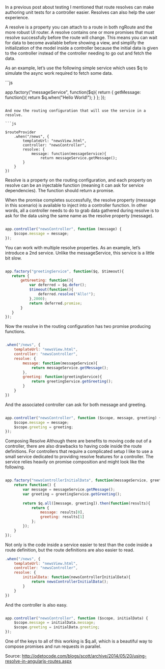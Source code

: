 In a previous post about testing I mentioned that route resolves can make authoring unit tests for a controller easier. Resolves can also help the user experience.

A resolve is a property you can attach to a route in both ngRoute and the more robust UI router. A resolve contains one or more promises that must resolve successfully before the route will change. This means you can wait for data to become available before showing a view, and simplify the initialization of the model inside a controller because the initial data is given to the controller instead of the controller needing to go out and fetch the data.

As an example, let’s use the following simple service which uses $q to simulate the async work required to fetch some data.

´´´js

app.factory("messageService", function($q){
    return {
        getMessage: function(){
            return $q.when("Hello World!");
        }
    };
});

```

And now the routing configuration that will use the service in a resolve.

```js

$routeProvider
    .when("/news", {
        templateUrl: "newsView.html",
        controller: "newsController",
        resolve: {
            message: function(messageService){
                return messageService.getMessage();
        }
    }
})

```


Resolve is a property on the routing configuration, and each property on resolve can be an injectable function (meaning it can ask for service dependencies). The function should return a promise.

When the promise completes successfully, the resolve property (message in this scenario) is available to inject into a controller function. In other words, all a controller needs to do to grab data gathered during resolve is to ask for the data using the same name as the resolve property (message).

```js

app.controller("newsController", function (message) {
    $scope.message = message;
});

```

You can work with multiple resolve properties. As an example, let’s introduce a 2nd service. Unlike the messageService, this service is a little bit slow.

```js

app.factory("greetingService", function($q, $timeout){
   return {
       getGreeting: function(){
           var deferred = $q.defer();
           $timeout(function(){
               deferred.resolve("Allo!");
           },2000);
           return deferred.promise;
       }
   }
});

```

Now the resolve in the routing configuration has two promise producing functions.

```js

.when("/news", {
    templateUrl: "newsView.html",
    controller: "newsController",
    resolve: {
        message: function(messageService){
            return messageService.getMessage();
        },
        greeting: function(greetingService){
            return greetingService.getGreeting();
        }
    }
})

```

And the associated controller can ask for both message and greeting.

```js

app.controller("newsController", function ($scope, message, greeting) {
    $scope.message = message;
    $scope.greeting = greeting;
});


```


Composing Resolve
Although there are benefits to moving code out of a controller, there are also drawbacks to having code inside the route definitions. For controllers that require a complicated setup I like to use a small service dedicated to providing resolve features for a controller. The service relies heavily on promise composition and might look like the following.

```js

app.factory("newsControllerInitialData", function(messageService, greetingService, $q) {
    return function() {
        var message = messageService.getMessage();
        var greeting = greetingService.getGreeting();
 
        return $q.all([message, greeting]).then(function(results){
            return {
                message: results[0],
                greeting: results[1]
            };
        });
    }
});

```

Not only is the code inside a service easier to test than the code inside a route definition, but the route definitions are also easier to read.

```js
.when("/news", {
    templateUrl: "newsView.html",
    controller: "newsController",
    resolve: {
        initialData: function(newsControllerInitialData){
            return newsControllerInitialData();
        }
    }
})

```


And the controller is also easy.

```js

app.controller("newsController", function ($scope, initialData) {
    $scope.message = initialData.message;
    $scope.greeting = initialData.greeting;
});

```

One of the keys to all of this working is $q.all, which is a beautiful way to compose promises and run requests in parallel.

Source: http://odetocode.com/blogs/scott/archive/2014/05/20/using-resolve-in-angularjs-routes.aspx
